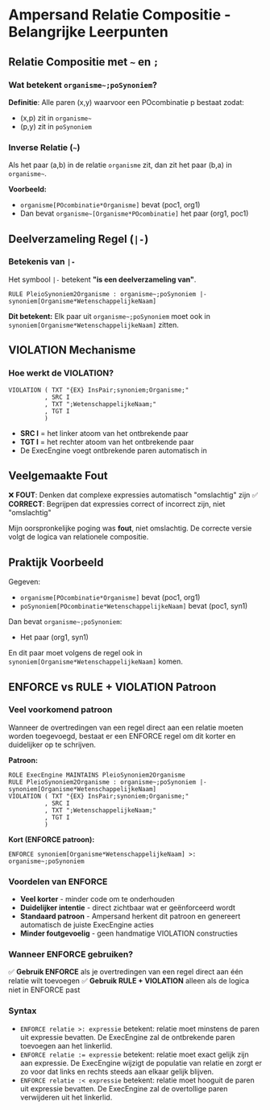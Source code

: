# Ampersand Relatie Compositie - Belangrijke Leerpunten

## Relatie Compositie met `~` en `;`

### Wat betekent `organisme~;poSynoniem`?

**Definitie**: Alle paren (x,y) waarvoor een POcombinatie p bestaat zodat:
- (x,p) zit in `organisme~` 
- (p,y) zit in `poSynoniem`

### Inverse Relatie (`~`)
Als het paar (a,b) in de relatie `organisme` zit, dan zit het paar (b,a) in `organisme~`.

**Voorbeeld:**
- `organisme[POcombinatie*Organisme]` bevat (poc1, org1)  
- Dan bevat `organisme~[Organisme*POcombinatie]` het paar (org1, poc1)

## Deelverzameling Regel (`|-`)

### Betekenis van `|-`
Het symbool `|-` betekent **"is een deelverzameling van"**.

```adl
RULE PleioSynoniem2Organisme : organisme~;poSynoniem |- synoniem[Organisme*WetenschappelijkeNaam]
```

**Dit betekent:** Elk paar uit `organisme~;poSynoniem` moet ook in `synoniem[Organisme*WetenschappelijkeNaam]` zitten.

## VIOLATION Mechanisme

### Hoe werkt de VIOLATION?
```adl
VIOLATION ( TXT "{EX} InsPair;synoniem;Organisme;"
          , SRC I
          , TXT ";WetenschappelijkeNaam;"
          , TGT I
          )
```

- **SRC I** = het linker atoom van het ontbrekende paar
- **TGT I** = het rechter atoom van het ontbrekende paar
- De ExecEngine voegt ontbrekende paren automatisch in

## Veelgemaakte Fout

❌ **FOUT**: Denken dat complexe expressies automatisch "omslachtig" zijn
✅ **CORRECT**: Begrijpen dat expressies correct of incorrect zijn, niet "omslachtig"

Mijn oorspronkelijke poging was **fout**, niet omslachtig. De correcte versie volgt de logica van relationele compositie.

## Praktijk Voorbeeld

Gegeven:
- `organisme[POcombinatie*Organisme]` bevat (poc1, org1)
- `poSynoniem[POcombinatie*WetenschappelijkeNaam]` bevat (poc1, syn1)

Dan bevat `organisme~;poSynoniem`:
- Het paar (org1, syn1)

En dit paar moet volgens de regel ook in `synoniem[Organisme*WetenschappelijkeNaam]` komen.

## ENFORCE vs RULE + VIOLATION Patroon

### Veel voorkomend patroon
Wanneer de overtredingen van een regel direct aan een relatie moeten worden toegevoegd, bestaat er een ENFORCE regel om dit korter en duidelijker op te schrijven.

**Patroon:**
```adl
ROLE ExecEngine MAINTAINS PleioSynoniem2Organisme
RULE PleioSynoniem2Organisme : organisme~;poSynoniem |- synoniem[Organisme*WetenschappelijkeNaam]
VIOLATION ( TXT "{EX} InsPair;synoniem;Organisme;"
          , SRC I
          , TXT ";WetenschappelijkeNaam;"
          , TGT I
          )
```

**Kort (ENFORCE patroon):**
```adl
ENFORCE synoniem[Organisme*WetenschappelijkeNaam] >: organisme~;poSynoniem
```

### Voordelen van ENFORCE
- **Veel korter** - minder code om te onderhouden
- **Duidelijker intentie** - direct zichtbaar wat er geënforceerd wordt
- **Standaard patroon** - Ampersand herkent dit patroon en genereert automatisch de juiste ExecEngine acties
- **Minder foutgevoelig** - geen handmatige VIOLATION constructies

### Wanneer ENFORCE gebruiken?
✅ **Gebruik ENFORCE** als je overtredingen van een regel direct aan één relatie wilt toevoegen
✅ **Gebruik RULE + VIOLATION** alleen als de logica niet in ENFORCE past

### Syntax
- `ENFORCE relatie >: expressie` betekent: relatie moet minstens de paren uit expressie bevatten. De ExecEngine zal de ontbrekende paren toevoegen aan het linkerlid.
- `ENFORCE relatie := expressie` betekent: relatie moet exact gelijk zijn aan expressie. De ExecEngine wijzigt de populatie van relatie en zorgt er zo voor dat links en rechts steeds aan elkaar gelijk blijven.
- `ENFORCE relatie :< expressie` betekent: relatie moet hooguit de paren uit expressie bevatten. De ExecEngine zal de overtollige paren verwijderen uit het linkerlid.

